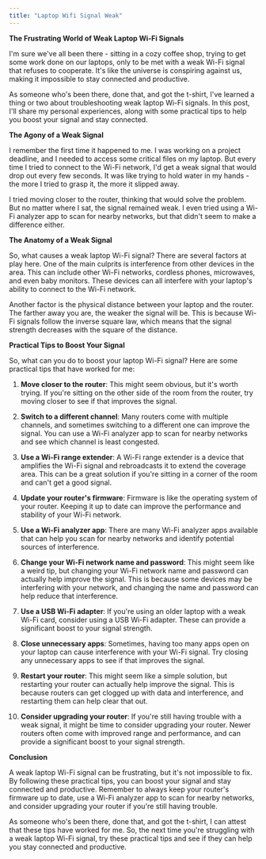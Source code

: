 ```yaml
---
title: "Laptop Wifi Signal Weak"
---
```


**The Frustrating World of Weak Laptop Wi-Fi Signals**

I'm sure we've all been there - sitting in a cozy coffee shop, trying to get some work done on our laptops, only to be met with a weak Wi-Fi signal that refuses to cooperate. It's like the universe is conspiring against us, making it impossible to stay connected and productive.

As someone who's been there, done that, and got the t-shirt, I've learned a thing or two about troubleshooting weak laptop Wi-Fi signals. In this post, I'll share my personal experiences, along with some practical tips to help you boost your signal and stay connected.

**The Agony of a Weak Signal**

I remember the first time it happened to me. I was working on a project deadline, and I needed to access some critical files on my laptop. But every time I tried to connect to the Wi-Fi network, I'd get a weak signal that would drop out every few seconds. It was like trying to hold water in my hands - the more I tried to grasp it, the more it slipped away.

I tried moving closer to the router, thinking that would solve the problem. But no matter where I sat, the signal remained weak. I even tried using a Wi-Fi analyzer app to scan for nearby networks, but that didn't seem to make a difference either.

**The Anatomy of a Weak Signal**

So, what causes a weak laptop Wi-Fi signal? There are several factors at play here. One of the main culprits is interference from other devices in the area. This can include other Wi-Fi networks, cordless phones, microwaves, and even baby monitors. These devices can all interfere with your laptop's ability to connect to the Wi-Fi network.

Another factor is the physical distance between your laptop and the router. The farther away you are, the weaker the signal will be. This is because Wi-Fi signals follow the inverse square law, which means that the signal strength decreases with the square of the distance.

**Practical Tips to Boost Your Signal**

So, what can you do to boost your laptop Wi-Fi signal? Here are some practical tips that have worked for me:

1. **Move closer to the router**: This might seem obvious, but it's worth trying. If you're sitting on the other side of the room from the router, try moving closer to see if that improves the signal.

2. **Switch to a different channel**: Many routers come with multiple channels, and sometimes switching to a different one can improve the signal. You can use a Wi-Fi analyzer app to scan for nearby networks and see which channel is least congested.

3. **Use a Wi-Fi range extender**: A Wi-Fi range extender is a device that amplifies the Wi-Fi signal and rebroadcasts it to extend the coverage area. This can be a great solution if you're sitting in a corner of the room and can't get a good signal.

4. **Update your router's firmware**: Firmware is like the operating system of your router. Keeping it up to date can improve the performance and stability of your Wi-Fi network.

5. **Use a Wi-Fi analyzer app**: There are many Wi-Fi analyzer apps available that can help you scan for nearby networks and identify potential sources of interference.

6. **Change your Wi-Fi network name and password**: This might seem like a weird tip, but changing your Wi-Fi network name and password can actually help improve the signal. This is because some devices may be interfering with your network, and changing the name and password can help reduce that interference.

7. **Use a USB Wi-Fi adapter**: If you're using an older laptop with a weak Wi-Fi card, consider using a USB Wi-Fi adapter. These can provide a significant boost to your signal strength.

8. **Close unnecessary apps**: Sometimes, having too many apps open on your laptop can cause interference with your Wi-Fi signal. Try closing any unnecessary apps to see if that improves the signal.

9. **Restart your router**: This might seem like a simple solution, but restarting your router can actually help improve the signal. This is because routers can get clogged up with data and interference, and restarting them can help clear that out.

10. **Consider upgrading your router**: If you're still having trouble with a weak signal, it might be time to consider upgrading your router. Newer routers often come with improved range and performance, and can provide a significant boost to your signal strength.

**Conclusion**

A weak laptop Wi-Fi signal can be frustrating, but it's not impossible to fix. By following these practical tips, you can boost your signal and stay connected and productive. Remember to always keep your router's firmware up to date, use a Wi-Fi analyzer app to scan for nearby networks, and consider upgrading your router if you're still having trouble.

As someone who's been there, done that, and got the t-shirt, I can attest that these tips have worked for me. So, the next time you're struggling with a weak laptop Wi-Fi signal, try these practical tips and see if they can help you stay connected and productive.